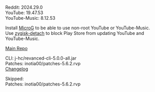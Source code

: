 Reddit: 2024.29.0  
YouTube: 19.47.53  
YouTube-Music: 8.12.53  

Install [MicroG](https://github.com/ReVanced/GmsCore/releases) to be able to use non-root YouTube or YouTube-Music.  
Use [zygisk-detach](https://github.com/j-hc/zygisk-detach) to block Play Store from updating YouTube and YouTube-Music.  

[Main Repo](https://github.com/epicmann24/revanced-extended-bin)
  
CLI: j-hc/revanced-cli-5.0.0-all.jar  
Patches: inotia00/patches-5.6.2.rvp  
[Changelog](https://github.com/inotia00/revanced-patches/releases/tag/v5.6.2)  

Skipped:  
Patches: inotia00/patches-5.6.2.rvp    
